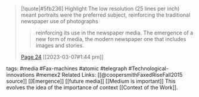 > [!quote|#5fb236] Highlight
> The low resolution (25 lines per inch) meant portraits were the preferred subject, reinforcing the traditional newspaper use of photographs
>
>> reinforcing its use in the newspaper media. The emergence of a new form of media, the modern newspaper one that includes images and stories.
>
> [Page 24](zotero://open-pdf/library/items/CCF4QASF?page=24) [[2023-03-07#1:44 pm]]

tags: #media #Fax-machines #atomic #telegraph #Technological-innovations #memex2
Related Links:
[[@coopersmithFaxedRiseFall2015 source]]
[[Emergence]] [[future media]] [[Medium is important]] 
This evolves the idea of the importance of context [[Context of the Work]].